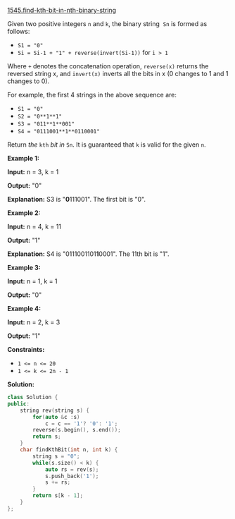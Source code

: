[1545.find-kth-bit-in-nth-binary-string](https://leetcode.com/problems/find-kth-bit-in-nth-binary-string/)  

Given two positive integers `n` and `k`, the binary string  `Sn` is formed as follows:

*   `S1 = "0"`
*   `Si = Si-1 + "1" + reverse(invert(Si-1))` for `i > 1`

Where `+` denotes the concatenation operation, `reverse(x)` returns the reversed string x, and `invert(x)` inverts all the bits in x (0 changes to 1 and 1 changes to 0).

For example, the first 4 strings in the above sequence are:

*   `S1 = "0"`
*   `S2 = "0**1**1"`
*   `S3 = "011**1**001"`
*   `S4 = "0111001**1**0110001"`

Return _the_ `kth` _bit_ _in_ `Sn`. It is guaranteed that `k` is valid for the given `n`.

**Example 1:**

  
**Input:** n = 3, k = 1
  
**Output:** "0"
  
**Explanation:** S3 is "**0**111001". The first bit is "0".
  

**Example 2:**

  
**Input:** n = 4, k = 11
  
**Output:** "1"
  
**Explanation:** S4 is "0111001101**1**0001". The 11th bit is "1".
  

**Example 3:**

  
**Input:** n = 1, k = 1
  
**Output:** "0"
  

**Example 4:**

  
**Input:** n = 2, k = 3
  
**Output:** "1"
  

**Constraints:**

*   `1 <= n <= 20`
*   `1 <= k <= 2n - 1`  



**Solution:**  

```cpp
class Solution {
public:
    string rev(string s) {
        for(auto &c :s)
            c = c == '1'? '0': '1';
        reverse(s.begin(), s.end());
        return s;
    }
    char findKthBit(int n, int k) {
        string s = "0";
        while(s.size() < k) {
            auto rs = rev(s);
            s.push_back('1');
            s += rs;
        }
        return s[k - 1];
    }
};
```
      